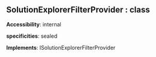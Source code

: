 ## **SolutionExplorerFilterProvider** : class
**Accessibility**: internal

**specificities**: sealed

**Implements**: ISolutionExplorerFilterProvider

